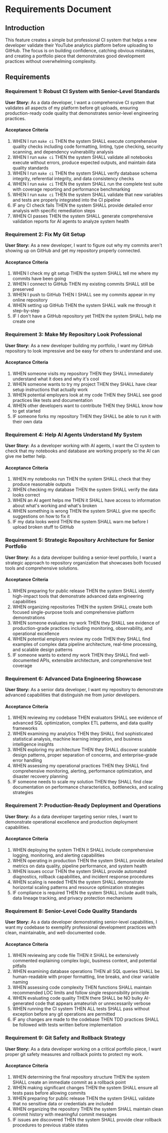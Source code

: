 # Requirements Document

## Introduction

This feature creates a simple but professional CI system that helps a new developer validate their YouTube analytics platform before uploading to GitHub. The focus is on building confidence, catching obvious mistakes, and creating a portfolio piece that demonstrates good development practices without overwhelming complexity.

## Requirements

### Requirement 1: Robust CI System with Senior-Level Standards

**User Story:** As a data developer, I want a comprehensive CI system that validates all aspects of my platform before git uploads, ensuring production-ready code quality that demonstrates senior-level engineering practices.

#### Acceptance Criteria

1. WHEN I run `make ci` THEN the system SHALL execute comprehensive quality checks including code formatting, linting, type checking, security scanning, and dependency vulnerability analysis
2. WHEN I run `make ci` THEN the system SHALL validate all notebooks execute without errors, produce expected outputs, and maintain data quality standards
3. WHEN I run `make ci` THEN the system SHALL verify database schema integrity, referential integrity, and data consistency checks
4. WHEN I run `make ci` THEN the system SHALL run the complete test suite with coverage reporting and performance benchmarking
5. WHEN I run `make ci` THEN the system SHALL validate that new variables and tests are properly integrated into the CI pipeline
6. IF any CI check fails THEN the system SHALL provide detailed error analysis with specific remediation steps
7. WHEN CI passes THEN the system SHALL generate comprehensive validation reports for AI agents to analyze system health

### Requirement 2: Fix My Git Setup

**User Story:** As a new developer, I want to figure out why my commits aren't showing up on GitHub and get my repository properly connected.

#### Acceptance Criteria

1. WHEN I check my git setup THEN the system SHALL tell me where my commits have been going
2. WHEN I connect to GitHub THEN my existing commits SHALL still be preserved
3. WHEN I push to GitHub THEN I SHALL see my commits appear in my online repository
4. WHEN setting up GitHub THEN the system SHALL walk me through it step-by-step
5. IF I don't have a GitHub repository yet THEN the system SHALL help me create one

### Requirement 3: Make My Repository Look Professional

**User Story:** As a new developer building my portfolio, I want my GitHub repository to look impressive and be easy for others to understand and use.

#### Acceptance Criteria

1. WHEN someone visits my repository THEN they SHALL immediately understand what it does and why it's cool
2. WHEN someone wants to try my project THEN they SHALL have clear setup instructions that actually work
3. WHEN potential employers look at my code THEN they SHALL see good practices like tests and documentation
4. WHEN other developers want to contribute THEN they SHALL know how to get started
5. IF someone forks my repository THEN they SHALL be able to run it with their own data

### Requirement 4: Help AI Agents Understand My System

**User Story:** As a developer working with AI agents, I want the CI system to check that my notebooks and database are working properly so the AI can give me better help.

#### Acceptance Criteria

1. WHEN my notebooks run THEN the system SHALL check that they produce reasonable outputs
2. WHEN checking my database THEN the system SHALL verify the data looks correct
3. WHEN an AI agent helps me THEN it SHALL have access to information about what's working and what's broken
4. WHEN something is wrong THEN the system SHALL give me specific suggestions on how to fix it
5. IF my data looks weird THEN the system SHALL warn me before I upload broken stuff to GitHub

### Requirement 5: Strategic Repository Architecture for Senior Portfolio

**User Story:** As a data developer building a senior-level portfolio, I want a strategic approach to repository organization that showcases both focused tools and comprehensive solutions.

#### Acceptance Criteria

1. WHEN preparing for public release THEN the system SHALL identify high-impact tools that demonstrate advanced data engineering capabilities
2. WHEN organizing repositories THEN the system SHALL create both focused single-purpose tools and comprehensive platform demonstrations
3. WHEN someone evaluates my work THEN they SHALL see evidence of production-grade practices including monitoring, observability, and operational excellence
4. WHEN potential employers review my code THEN they SHALL find examples of complex data pipeline architecture, real-time processing, and scalable design patterns
5. IF someone wants to extend my work THEN they SHALL find well-documented APIs, extensible architecture, and comprehensive test coverage

### Requirement 6: Advanced Data Engineering Showcase

**User Story:** As a senior data developer, I want my repository to demonstrate advanced capabilities that distinguish me from junior developers.

#### Acceptance Criteria

1. WHEN reviewing my codebase THEN evaluators SHALL see evidence of advanced SQL optimization, complex ETL patterns, and data quality frameworks
2. WHEN examining my analytics THEN they SHALL find sophisticated statistical analysis, machine learning integration, and business intelligence insights
3. WHEN exploring my architecture THEN they SHALL discover scalable design patterns, proper separation of concerns, and enterprise-grade error handling
4. WHEN assessing my operational practices THEN they SHALL find comprehensive monitoring, alerting, performance optimization, and disaster recovery planning
5. IF someone needs to scale my solution THEN they SHALL find clear documentation on performance characteristics, bottlenecks, and scaling strategies

### Requirement 7: Production-Ready Deployment and Operations

**User Story:** As a data developer targeting senior roles, I want to demonstrate operational excellence and production deployment capabilities.

#### Acceptance Criteria

1. WHEN deploying the system THEN it SHALL include comprehensive logging, monitoring, and alerting capabilities
2. WHEN operating in production THEN the system SHALL provide detailed metrics on data quality, pipeline performance, and system health
3. WHEN issues occur THEN the system SHALL provide automated diagnostics, rollback capabilities, and incident response procedures
4. WHEN scaling is needed THEN the system SHALL demonstrate horizontal scaling patterns and resource optimization strategies
5. IF compliance is required THEN the system SHALL include audit trails, data lineage tracking, and privacy protection mechanisms

### Requirement 8: Senior-Level Code Quality Standards

**User Story:** As a data developer demonstrating senior-level capabilities, I want my codebase to exemplify professional development practices with clean, maintainable, and well-documented code.

#### Acceptance Criteria

1. WHEN reviewing any code file THEN it SHALL be extensively commented explaining complex logic, business context, and potential pitfalls
2. WHEN examining database operations THEN all SQL queries SHALL be human-readable with proper formatting, line breaks, and clear variable naming
3. WHEN assessing code complexity THEN functions SHALL maintain recommended LOC limits and follow single responsibility principle
4. WHEN evaluating code quality THEN there SHALL be NO bulky AI-generated code that appears amateurish or unnecessarily verbose
5. WHEN running the CI system THEN ALL tests SHALL pass without exception before any git operations are permitted
6. IF any changes are made to the codebase THEN TDD practices SHALL be followed with tests written before implementation

### Requirement 9: Git Safety and Rollback Strategy

**User Story:** As a data developer working on a critical portfolio piece, I want proper git safety measures and rollback points to protect my work.

#### Acceptance Criteria

1. WHEN determining the final repository structure THEN the system SHALL create an immediate commit as a rollback point
2. WHEN making significant changes THEN the system SHALL ensure all tests pass before allowing commits
3. WHEN preparing for public release THEN the system SHALL validate that no sensitive data or credentials are included
4. WHEN organizing the repository THEN the system SHALL maintain clean commit history with meaningful commit messages
5. IF issues are discovered THEN the system SHALL provide clear rollback procedures to previous stable states